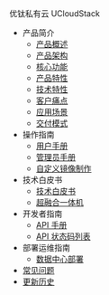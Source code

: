 <div class="sidebar_title icon-product__ucloudstack">优钛私有云 UCloudStack</div>

* 产品简介
  * [产品概述](/UCloudStack/README.md)
  * [产品架构](/UCloudStack/arch.md)
  * [核心功能](/UCloudStack/features.md)
  * [产品特性](/UCloudStack/advantages.md)
  * [技术特性](/UCloudStack/techadv.md)
  * [客户痛点](/UCloudStack/painpoint.md)
  * [应用场景](/UCloudStack/scenario.md)
  * [交付模式](/UCloudStack/deliver.md)
* 操作指南
  * [用户手册](/UCloudStack/UserGuide/README.md)
  * [管理员手册](/UCloudStack/AdminGuide/README.md)
  * [自定义镜像制作](/UCloudStack/CustomImage/CustomImage.md)
* 技术白皮书
  * [技术白皮书](/UCloudStack/TechWhitepaper/TechWhitepaper.md)
  * [超融合一体机](/UCloudStack/UHyperBox/UHyperBox.md)
* 开发者指南
  * [API 手册](/UCloudStack/APIGuide/README.md)
  * [API 状态码列表](/UCloudStack/APIGuide/APIRetcode/APIRetcode.md)
* 部署运维指南
  * [数据中心部署](/UCloudStack/DataCenterDeploy/DataCenterDeploy.md)
* [常见问题](/UCloudStack/faq.md)
* [更新历史](/UCloudStack/Changelog/README.md)


